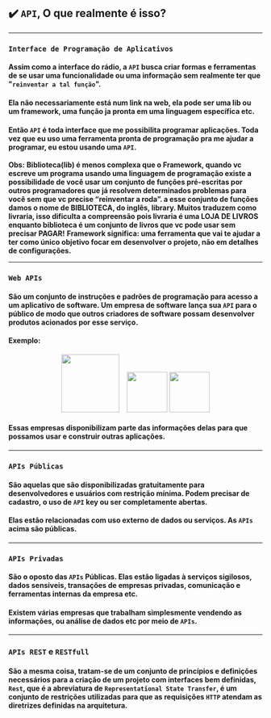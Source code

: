 ## ✔️ `API`, O que realmente é isso?
___  
### `Interface de Programação de Aplicativos`

#### Assim como a interface do rádio, a `API` busca criar formas e ferramentas de se usar uma funcionalidade ou uma informação sem realmente ter que "`reinventar a tal função`".
#### Ela não necessariamente está num link na web, ela pode ser uma lib ou um framework, uma função ja pronta em uma linguagem específica etc.
#### Então `API` é toda interface que me possibilita programar aplicações. Toda vez que eu uso uma ferramenta pronta de programação pra me ajudar a programar, eu estou usando uma `API`.
**Obs:**
**Biblioteca(lib) é menos complexa que o Framework, quando vc escreve um programa usando uma linguagem de programação existe a possibilidade de você usar um conjunto de funções pré-escritas por outros programadores que já resolvem determinados problemas para você sem que vc precise “reinventar a roda”. a esse conjunto de funções damos o nome de BIBLIOTECA, do inglês, library. Muitos traduzem como livraria, isso dificulta a compreensão pois livraria é uma LOJA DE LIVROS enquanto biblioteca é um conjunto de livros que vc pode usar sem precisar PAGAR!**
**Framework significa: uma ferramenta que vai te ajudar a ter como único objetivo focar em desenvolver o projeto, não em detalhes de configurações.**
___
###  `Web APIs`

#### São um conjunto de instruções e padrões de programação para acesso a um aplicativo de software. Um empresa de software lança sua `API` para o público de modo que outros criadores de software possam desenvolver produtos acionados por esse serviço.
#### Exemplo:
<div align="center">
    <img src="https://flyclipart.com/thumb2/top-spotify-logo-full-hd-images-free-348243.png" width=115>&nbsp;&nbsp;&nbsp;
    <img src="https://cdn.autopapo.com.br/box/uploads/2019/02/04111454/2000px-googlemaps_logo.svg.png" width=80>
    <img src="https://api.nuget.org/v3-flatcontainer/correios-api/1.1.1/icon" width=80>
</div>

#### Essas empresas disponibilizam parte das informações delas para que possamos usar e construir outras aplicações.
___
###  `APIs Públicas`

#### São aquelas que são disponibilizadas gratuitamente para desenvolvedores e usuários com restrição mínima. Podem precisar de cadastro, o uso de `API` key ou ser completamente abertas.
#### Elas estão relacionadas com uso externo de dados ou serviços. As `APIs` acima são públicas.
___
###  `APIs Privadas`

#### São o oposto das `APIs` Públicas. Elas estão ligadas à serviços sigilosos, dados sensiveis, transações de empresas privadas, comunicação e ferramentas internas da empresa etc.
#### Existem várias empresas que trabalham simplesmente vendendo as informações, ou análise de dados etc por meio de `APIs`.
___
###  `APIs REST` e `RESTfull`

#### São a mesma coisa, tratam-se de um conjunto de princípios e definições necessários para a criação de um projeto com interfaces bem definidas, `Rest`, que é a abreviatura de `Representational State Transfer`, é um conjunto de restrições utilizadas para que as requisições `HTTP` atendam as diretrizes definidas na arquitetura.
